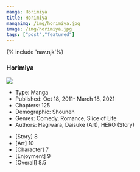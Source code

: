 ```yaml
--- 
manga: Horimiya
title: Horimiya
mangaimg: /img/horimiya.jpg 
image: /img/horimiya.jpg 
tags: ["post","featured"]
---
```

<link rel="stylesheet" href="/style/style.css">
{% include 'nav.njk'%}
<h3 class="blog-title">Horimiya</h3>
<img src="/img/Horimiya.jpg" class="blog-image">

<div class="description">
<div class="info1">
<ul class="info" style="text-align:left;">
  <li>Type: Manga</li>
  <li>Published: Oct 18, 2011- March 18, 2021</li>
  <li>Chapters: 125</li>
  <li>Demographic: Shounen</li>
  <li>Genres: Comedy, Romance, Slice of Life</li>
  <li>Authors: Hagiwara, Daisuke (Art), HERO (Story)</li>
</ul>
</div>
<ul class="rating">
  <li>[Story] 8</li>
  <li>[Art] 10</li>
  <li>[Character] 7</li>
  <li>[Enjoyment] 9</li>
  <li>[Overall] 8.5</li>
</ul>
</div>

